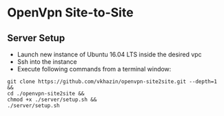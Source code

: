 # OpenVpn Site-to-Site

## Server Setup

* Launch new instance of Ubuntu 16.04 LTS inside the desired vpc
* Ssh into the instance
* Execute following commands from a terminal window:
```
git clone https://github.com/vkhazin/openvpn-site2site.git --depth=1 &&
cd ./openvpn-site2site &&
chmod +x ./server/setup.sh &&
./server/setup.sh
```